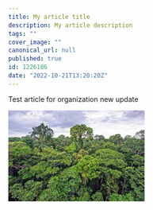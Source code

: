 ```yaml
---
title: My article title
description: My article description
tags: ""
cover_image: ""
canonical_url: null
published: true
id: 1226186
date: "2022-10-21T13:20:20Z"
---
```


Test article for organization new update

![image](./assets/image.jpeg)
